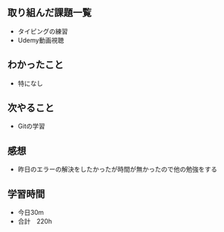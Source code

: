 ## 取り組んだ課題一覧
- タイピングの練習
- Udemy動画視聴
## わかったこと
- 特になし
## 次やること
-  Gitの学習
## 感想
- 昨日のエラーの解決をしたかったが時間が無かったので他の勉強をする
## 学習時間
- 今日30m
- 合計　220h
